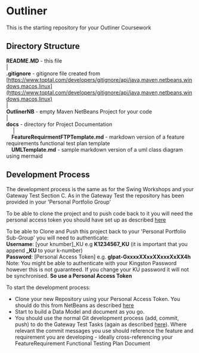# Outliner

This is the starting repository for your Outliner Coursework  

## Directory Structure  

**README.MD** - this file  
|  
**.gitignore** - gitignore file created from [https://www.toptal.com/developers/gitignore/api/java,maven,netbeans,windows,macos,linux](https://www.toptal.com/developers/gitignore/api/java,maven,netbeans,windows,macos,linux)  
|  
**OutlinerNB** - empty Maven NetBeans Project for your code  
|  
**docs** - directory for Project Documentation    
&emsp; |      
&emsp;**FeatureRequirmentFTPTemplate.md** - markdown version of a feature requirements functional test plan template  
&emsp;**UMLTemplate.md** - sample markdown version of a uml class diagram using mermaid      

## Development Process

The development process is the same as for the Swing Workshops and your Gateway Test Section C.  As in the Gateway Test the repository has been provided in your 'Personal Portfolio Group'  

To be able to clone the project and to push code back to it you will need the personal access token you should have set up as described [here](https://docs.gitlab.com/ee/user/profile/personal_access_tokens.html#personal-access-tokens)

To be able to Clone and Push this project back to your 'Personal Portfolio Sub-Group' you will need to authenticate:  
**Username**: [your knumber]_KU   e.g **K1234567_KU** (it is important that you append **_KU** to your k-number)   
**Password**: [Personal Access Token] e.g. **glpat-GxxxxXXxxXXxxxXxXX4h**  
Note: You might be able to authenticate with your Kingston Password however this is not guaranteed. If you change your KU password it will not be synchronised. **So use a Personal Access Token**  

To start the development process:  

- Clone your new Repository using your Personal Access Token. You should do this from NetBeans as described [here](https://canvas.kingston.ac.uk/courses/23335/pages/ci5105-unit1-3-week11)    
- Start to build a Data Model and document as you go.   
- You should use the normal Git development process (add, commit, push) to do the Gateway Test Tasks (again as described [here](https://canvas.kingston.ac.uk/courses/23335/pages/ci5105-unit1-3-week11)). Where relevant the commit messages you use should reference the feature and requirement you are developing - ideally cross-referencing your FeatureRequirement Functional Testing Plan Document 
